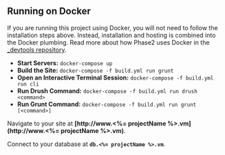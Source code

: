 ## Running on Docker

If you are running this project using Docker, you will not need to follow the
installation steps above. Instead, installation and hosting is combined into
the Docker plumbing. Read more about how Phase2 uses Docker in the [_devtools
repository](https://bitbucket.org/phase2tech/_devtools_vm).

* **Start Servers:** `docker-compose up`
* **Build the Site:** `docker-compose -f build.yml run grunt`
* **Open an Interactive Terminal Session:** `docker-compose -f build.yml run cli`
* **Run Drush Command:** `docker-compose -f build.yml run drush <command>`
* **Run Grunt Command:** `docker-compose -f build.yml run grunt [<command>]`

Navigate to your site at **[http://www.<%= projectName %>.vm](http://www.<%= projectName %>.vm)**.

Connect to your database at **`db.<%= projectName %>.vm`**.
